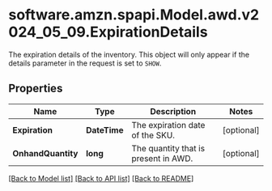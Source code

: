# software.amzn.spapi.Model.awd.v2024_05_09.ExpirationDetails
The expiration details of the inventory. This object will only appear if the details parameter in the request is set to `SHOW`.

## Properties

Name | Type | Description | Notes
------------ | ------------- | ------------- | -------------
**Expiration** | **DateTime** | The expiration date of the SKU. | [optional] 
**OnhandQuantity** | **long** | The quantity that is present in AWD. | [optional] 

[[Back to Model list]](../README.md#documentation-for-models) [[Back to API list]](../README.md#documentation-for-api-endpoints) [[Back to README]](../README.md)


